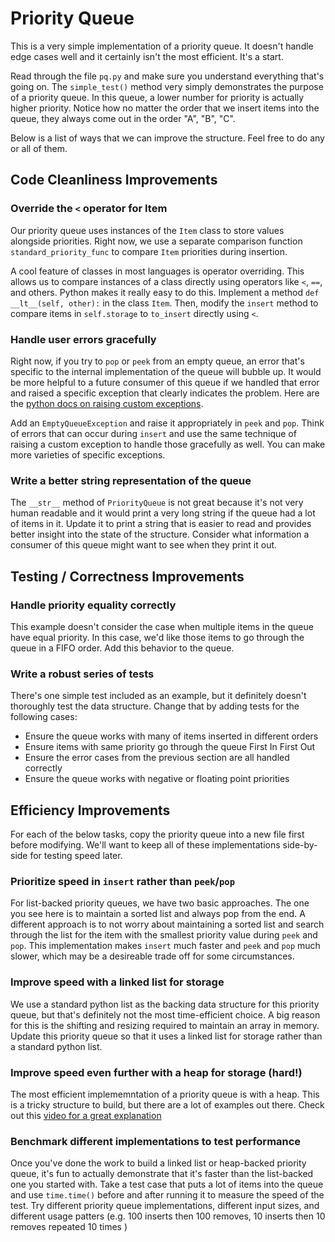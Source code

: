 # Priority Queue

This is a very simple implementation of a priority queue. It doesn't handle edge cases well and it certainly isn't the most efficient. It's a start.

Read through the file `pq.py` and make sure you understand everything that's going on. The `simple_test()` method very simply demonstrates the purpose of a priority queue. In this queue, a lower number for priority is actually higher priority. Notice how no matter the order that we insert items into the queue, they always come out in the order "A", "B", "C".

Below is a list of ways that we can improve the structure. Feel free to do any or all of them.

## Code Cleanliness Improvements

### Override the `<` operator for Item

Our priority queue uses instances of the `Item` class to store values alongside priorities. Right now, we use a separate comparison function `standard_priority_func` to compare `Item` priorities during insertion.

A cool feature of classes in most languages is operator overriding. This allows us to compare instances of a class directly using operators like `<`, `==`, and others. Python makes it really easy to do this. Implement a method `def __lt__(self, other):` in the class `Item`. Then, modify the `insert` method to compare items in `self.storage` to `to_insert` directly using `<`.

### Handle user errors gracefully

Right now, if you try to `pop` or `peek` from an empty queue, an error that's specific to the internal implementation of the queue will bubble up. It would be more helpful to a future consumer of this queue if we handled that error and raised a specific exception that clearly indicates the problem. Here are the [python docs on raising custom exceptions](https://docs.python.org/3/tutorial/errors.html#raising-exceptions).

Add an `EmptyQueueException` and raise it appropriately in `peek` and `pop`. Think of errors that can occur during `insert` and use the same technique of raising a custom exception to handle those gracefully as well. You can make more varieties of specific exceptions.

### Write a better string representation of the queue

The `__str__` method of `PriorityQueue` is not great because it's not very human readable and it would print a very long string if the queue had a lot of items in it. Update it to print a string that is easier to read and provides better insight into the state of the structure. Consider what information a consumer of this queue might want to see when they print it out.

## Testing / Correctness Improvements

### Handle priority equality correctly

This example doesn't consider the case when multiple items in the queue have equal priority. In this case, we'd like those items to go through the queue in a FIFO order. Add this behavior to the queue.

### Write a robust series of tests

There's one simple test included as an example, but it definitely doesn't thoroughly test the data structure. Change that by adding tests for the following cases:

- Ensure the queue works with many of items inserted in different orders
- Ensure items with same priority go through the queue First In First Out
- Ensure the error cases from the previous section are all handled correctly
- Ensure the queue works with negative or floating point priorities

## Efficiency Improvements

For each of the below tasks, copy the priority queue into a new file first before modifying. We'll want to keep all of these implementations side-by-side for testing speed later.

### Prioritize speed in `insert` rather than `peek`/`pop`

For list-backed priority queues, we have two basic approaches. The one you see here is to maintain a sorted list and always pop from the end. A different approach is to not worry about maintaining a sorted list and search through the list for the item with the smallest priority value during `peek` and `pop`. This implementation makes `insert` much faster and `peek` and `pop` much slower, which may be a desireable trade off for some circumstances.

### Improve speed with a linked list for storage

We use a standard python list as the backing data structure for this priority queue, but that's definitely not the most time-efficient choice. A big reason for this is the shifting and resizing required to maintain an array in memory. Update this priority queue so that it uses a linked list for storage rather than a standard python list.

### Improve speed even further with a heap for storage (hard!)

The most efficient implememntation of a priority queue is with a heap. This is a tricky structure to build, but there are a lot of examples out there. Check out this [video for a great explanation](https://www.youtube.com/watch?v=t0Cq6tVNRBA)

### Benchmark different implementations to test performance

Once you've done the work to build a linked list or heap-backed priority queue, it's fun to actually demonstrate that it's faster than the list-backed one you started with. Take a test case that puts a lot of items into the queue and use `time.time()` before and after running it to measure the speed of the test. Try different priority queue implementations, different input sizes, and different usage patters (e.g. 100 inserts then 100 removes, 10 inserts then 10 removes repeated 10 times )

